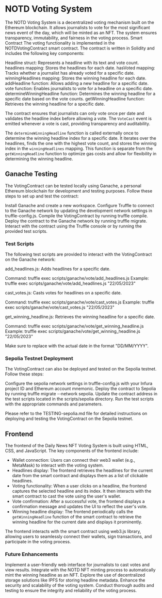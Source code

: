 # NOTD Voting System
The NOTD Voting System is a decentralized voting mechanism built on the Ethereum blockchain. It allows journalists to vote for the most significant news event of the day, which will be minted as an NFT. The system ensures transparency, immutability, and fairness in the voting process.
Smart Contract
The voting functionality is implemented in the NOTDVotingContract smart contract. The contract is written in Solidity and includes the following key components:

Headline struct: Represents a headline with its text and vote count.
headlines mapping: Stores the headlines for each date.
hasVoted mapping: Tracks whether a journalist has already voted for a specific date.
winningHeadlines mapping: Stores the winning headline for each date.
addHeadline function: Allows adding a new headline for a specific date.
vote function: Enables journalists to vote for a headline on a specific date.
determineWinningHeadline function: Determines the winning headline for a specific date based on the vote counts.
getWinningHeadline function: Retrieves the winning headline for a specific date.

The contract ensures that journalists can only vote once per date and validates the headline index before allowing a vote. The `VoteCast` event is emitted whenever a vote is cast, providing transparency and auditability.

The `determineWinningHeadline` function is called externally once to determine the winning headline index for a specific date. It iterates over the headlines, finds the one with the highest vote count, and stores the winning index in the `winningHeadlines` mapping. This function is separate from the `getWinningHeadline` function to optimize gas costs and allow for flexibility in determining the winning headline.


## Ganache Testing
The VotingContract can be tested locally using Ganache, a personal Ethereum blockchain for development and testing purposes. Follow these steps to set up and test the contract:

Install Ganache and create a new workspace.
Configure Truffle to connect to the Ganache network by updating the development network settings in truffle-config.js.
Compile the VotingContract by running truffle compile.
Deploy the contract to the Ganache network by running truffle migrate.
Interact with the contract using the Truffle console or by running the provided test scripts.

### Test Scripts
The following test scripts are provided to interact with the VotingContract on the Ganache network:

add_headlines.js: Adds headlines for a specific date.

Command: truffle exec scripts/ganache/vote/add_headlines.js <date>
Example: truffle exec scripts/ganache/vote/add_headlines.js "22/05/2023"


cast_votes.js: Casts votes for headlines on a specific date.

Command: truffle exec scripts/ganache/vote/cast_votes.js <date>
Example: truffle exec scripts/ganache/vote/cast_votes.js "22/05/2023"


get_winning_headline.js: Retrieves the winning headline for a specific date.

Command: truffle exec scripts/ganache/vote/get_winning_headline.js <date>
Example: truffle exec scripts/ganache/vote/get_winning_headline.js "22/05/2023"



Make sure to replace <date> with the actual date in the format "DD/MM/YYYY".

### Sepolia Testnet Deployment
The VotingContract can also be deployed and tested on the Sepolia testnet. Follow these steps:

Configure the sepolia network settings in truffle-config.js with your Infura project ID and Ethereum account mnemonic.
Deploy the contract to Sepolia by running truffle migrate --network sepolia.
Update the contract address in the test scripts located in the scripts/sepolia directory.
Run the test scripts with the appropriate commands and parameters.

Please refer to the TESTING-sepolia.md file for detailed instructions on deploying and testing the VotingContract on the Sepolia testnet.

## Frontend

The frontend of the Daily News NFT Voting System is built using HTML, CSS, and JavaScript. The key components of the frontend include:

- Wallet connection: Users can connect their web3 wallet (e.g., MetaMask) to interact with the voting system.
- Headlines display: The frontend retrieves the headlines for the current date from the smart contract and displays them as a list of clickable headlines.
- Voting functionality: When a user clicks on a headline, the frontend captures the selected headline and its index. It then interacts with the smart contract to cast the vote using the user's wallet.
- Vote confirmation: After a successful vote, the frontend displays a confirmation message and updates the UI to reflect the user's vote.
- Winning headline display: The frontend periodically calls the `getWinningHeadline` function of the smart contract to retrieve the winning headline for the current date and displays it prominently.

The frontend interacts with the smart contract using web3.js library, allowing users to seamlessly connect their wallets, sign transactions, and participate in the voting process.


### Future Enhancements

Implement a user-friendly web interface for journalists to cast votes and view results.
Integrate with the NOTD NFT minting process to automatically mint the winning headline as an NFT.
Explore the use of decentralized storage solutions like IPFS for storing headline metadata.
Enhance the security and scalability of the voting system.
Conduct thorough audits and testing to ensure the integrity and reliability of the voting process.